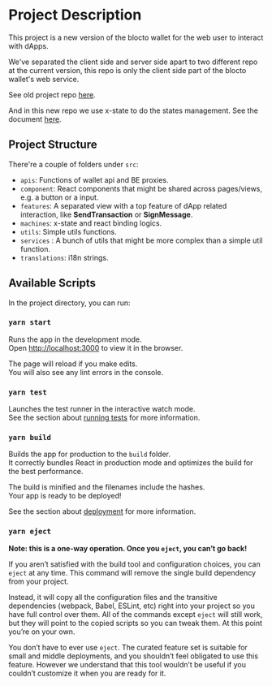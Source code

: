 # Project Description

This project is a new version of the blocto wallet for the web user to interact with dApps.

We've separated the client side and server side apart to two different repo at the current version, this repo is only the client side part of the blocto wallet's web service.  

See old project repo [here](https://github.com/portto/wallet-webapp).

And in this new repo we use x-state to do the states management. See the document [here](https://xstate.js.org/docs/guides/states.html#api).

## Project Structure

There're a couple of folders under `src`:

- `apis`: Functions of wallet api and BE proxies.
- `component`: React components that might be shared across pages/views, e.g. a button or a input.
- `features`: A separated view with a top feature of dApp related interaction, like **SendTransaction** or **SignMessage**.
- `machines`: x-state and react binding logics.
- `utils`: Simple utils functions.
- `services` : A bunch of utils that might be more complex than a simple util function.
- `translations`: i18n strings.

## Available Scripts

In the project directory, you can run:

### `yarn start`

Runs the app in the development mode.\
Open [http://localhost:3000](http://localhost:3000) to view it in the browser.

The page will reload if you make edits.\
You will also see any lint errors in the console.

### `yarn test`

Launches the test runner in the interactive watch mode.\
See the section about [running tests](https://facebook.github.io/create-react-app/docs/running-tests) for more information.

### `yarn build`

Builds the app for production to the `build` folder.\
It correctly bundles React in production mode and optimizes the build for the best performance.

The build is minified and the filenames include the hashes.\
Your app is ready to be deployed!

See the section about [deployment](https://facebook.github.io/create-react-app/docs/deployment) for more information.

### `yarn eject`

**Note: this is a one-way operation. Once you `eject`, you can’t go back!**

If you aren’t satisfied with the build tool and configuration choices, you can `eject` at any time. This command will remove the single build dependency from your project.

Instead, it will copy all the configuration files and the transitive dependencies (webpack, Babel, ESLint, etc) right into your project so you have full control over them. All of the commands except `eject` will still work, but they will point to the copied scripts so you can tweak them. At this point you’re on your own.

You don’t have to ever use `eject`. The curated feature set is suitable for small and middle deployments, and you shouldn’t feel obligated to use this feature. However we understand that this tool wouldn’t be useful if you couldn’t customize it when you are ready for it.
